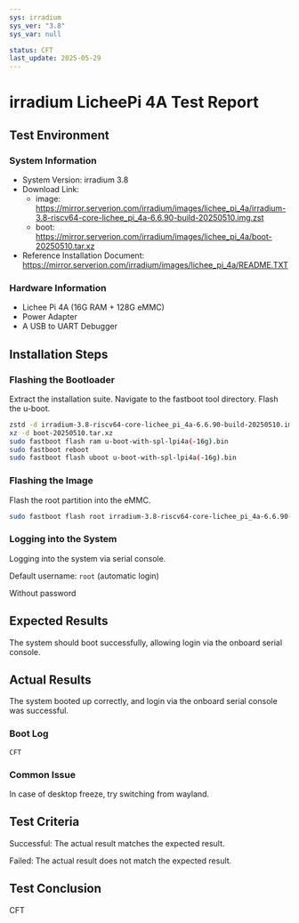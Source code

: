 ```yaml
---
sys: irradium
sys_ver: "3.8"
sys_var: null

status: CFT
last_update: 2025-05-29
---
```


# irradium LicheePi 4A Test Report

## Test Environment

### System Information

- System Version: irradium 3.8
- Download Link:
  - image: <https://mirror.serverion.com/irradium/images/lichee_pi_4a/irradium-3.8-riscv64-core-lichee_pi_4a-6.6.90-build-20250510.img.zst>
  - boot: <https://mirror.serverion.com/irradium/images/lichee_pi_4a/boot-20250510.tar.xz>
- Reference Installation Document: <https://mirror.serverion.com/irradium/images/lichee_pi_4a/README.TXT>

### Hardware Information

- Lichee Pi 4A (16G RAM + 128G eMMC)
- Power Adapter
- A USB to UART Debugger

## Installation Steps

### Flashing the Bootloader

Extract the installation suite.
Navigate to the fastboot tool directory.
Flash the u-boot.

```bash
zstd -d irradium-3.8-riscv64-core-lichee_pi_4a-6.6.90-build-20250510.img.zst
xz -d boot-20250510.tar.xz
sudo fastboot flash ram u-boot-with-spl-lpi4a(-16g).bin
sudo fastboot reboot
sudo fastboot flash uboot u-boot-with-spl-lpi4a(-16g).bin
```

### Flashing the Image

Flash the root partition into the eMMC.

```bash
sudo fastboot flash root irradium-3.8-riscv64-core-lichee_pi_4a-6.6.90-build-20250510.img
```

### Logging into the System

Logging into the system via serial console.

Default username: `root` (automatic login)

Without password

## Expected Results

The system should boot successfully, allowing login via the onboard serial console.

## Actual Results

The system booted up correctly, and login via the onboard serial console was successful.

### Boot Log

```log
CFT
```

### Common Issue

In case of desktop freeze, try switching from wayland.

## Test Criteria

Successful: The actual result matches the expected result.

Failed: The actual result does not match the expected result.

## Test Conclusion

CFT
